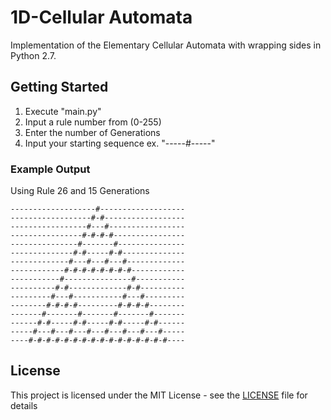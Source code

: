 # 1D-Cellular Automata

Implementation of the Elementary Cellular Automata with wrapping sides in Python 2.7.

## Getting Started

1. Execute "main.py"
2. Input a rule number from (0-255)
3. Enter the number of Generations
4. Input your starting sequence ex. "-----#-----"

### Example Output
Using Rule 26 and 15 Generations

```
-------------------#-------------------
------------------#-#------------------
-----------------#---#-----------------
----------------#-#-#-#----------------
---------------#-------#---------------
--------------#-#-----#-#--------------
-------------#---#---#---#-------------
------------#-#-#-#-#-#-#-#------------
-----------#---------------#-----------
----------#-#-------------#-#----------
---------#---#-----------#---#---------
--------#-#-#-#---------#-#-#-#--------
-------#-------#-------#-------#-------
------#-#-----#-#-----#-#-----#-#------
-----#---#---#---#---#---#---#---#-----
----#-#-#-#-#-#-#-#-#-#-#-#-#-#-#-#----
```

## License

This project is licensed under the MIT License - see the [LICENSE](LICENSE) file for details
